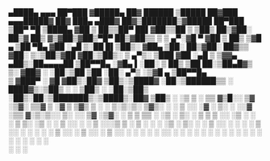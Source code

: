 # 
 ▄████▄   ▄▄▄       ██▀███  ▓█████▄  ██▓  ██████     ▒█████   ██▓███  ▄▄▄█████▓ ██▓ ███▄ ▄███▓ ██▓▒███████▒▓█████  ██▀███  
▒██▀ ▀█  ▒████▄    ▓██ ▒ ██▒▒██▀ ██▌▓██▒▒██    ▒    ▒██▒  ██▒▓██░  ██▒▓  ██▒ ▓▒▓██▒▓██▒▀█▀ ██▒▓██▒▒ ▒ ▒ ▄▀░▓█   ▀ ▓██ ▒ ██▒
▒▓█    ▄ ▒██  ▀█▄  ▓██ ░▄█ ▒░██   █▌▒██▒░ ▓██▄      ▒██░  ██▒▓██░ ██▓▒▒ ▓██░ ▒░▒██▒▓██    ▓██░▒██▒░ ▒ ▄▀▒░ ▒███   ▓██ ░▄█ ▒
▒▓▓▄ ▄██▒░██▄▄▄▄██ ▒██▀▀█▄  ░▓█▄   ▌░██░  ▒   ██▒   ▒██   ██░▒██▄█▓▒ ▒░ ▓██▓ ░ ░██░▒██    ▒██ ░██░  ▄▀▒   ░▒▓█  ▄ ▒██▀▀█▄  
▒ ▓███▀ ░ ▓█   ▓██▒░██▓ ▒██▒░▒████▓ ░██░▒██████▒▒   ░ ████▓▒░▒██▒ ░  ░  ▒██▒ ░ ░██░▒██▒   ░██▒░██░▒███████▒░▒████▒░██▓ ▒██▒
░ ░▒ ▒  ░ ▒▒   ▓▒█░░ ▒▓ ░▒▓░ ▒▒▓  ▒ ░▓  ▒ ▒▓▒ ▒ ░   ░ ▒░▒░▒░ ▒▓▒░ ░  ░  ▒ ░░   ░▓  ░ ▒░   ░  ░░▓  ░▒▒ ▓░▒░▒░░ ▒░ ░░ ▒▓ ░▒▓░
  ░  ▒     ▒   ▒▒ ░  ░▒ ░ ▒░ ░ ▒  ▒  ▒ ░░ ░▒  ░ ░     ░ ▒ ▒░ ░▒ ░         ░     ▒ ░░  ░      ░ ▒ ░░░▒ ▒ ░ ▒ ░ ░  ░  ░▒ ░ ▒░
░          ░   ▒     ░░   ░  ░ ░  ░  ▒ ░░  ░  ░     ░ ░ ░ ▒  ░░         ░       ▒ ░░      ░    ▒ ░░ ░ ░ ░ ░   ░     ░░   ░ 
░ ░            ░  ░   ░        ░     ░        ░         ░ ░                     ░         ░    ░    ░ ░       ░  ░   ░     
░                            ░                                                                    ░                        


